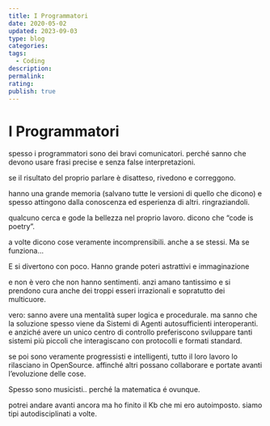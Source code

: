 ```yaml
---
title: I Programmatori
date: 2020-05-02
updated: 2023-09-03
type: blog
categories:
tags:
  - Coding
description: 
permalink: 
rating: 
publish: true
---
```

# I Programmatori
spesso i programmatori sono dei bravi comunicatori. perché sanno che devono usare frasi precise e senza false interpretazioni.

se il risultato del proprio parlare è disatteso, rivedono e correggono.

hanno una grande memoria (salvano tutte le versioni di quello che dicono) e spesso attingono dalla conoscenza ed esperienza di altri. ringraziandoli.

qualcuno cerca e gode la bellezza nel proprio lavoro. dicono che “code is poetry”.

a volte dicono cose veramente incomprensibili. anche a se stessi. Ma se funziona...

E si divertono con poco. Hanno grande poteri astrattivi e immaginazione

e non è vero che non hanno sentimenti. anzi amano tantissimo e si prendono cura anche dei troppi esseri irrazionali e sopratutto dei multicuore.

vero: sanno avere una mentalità super logica e procedurale. ma sanno che la soluzione spesso viene da Sistemi di Agenti autosufficienti interoperanti. e anziché avere un unico centro di controllo preferiscono sviluppare tanti sistemi più piccoli che interagiscano con protocolli e formati standard.

se poi sono veramente progressisti e intelligenti, tutto il loro lavoro lo rilasciano in OpenSource. affinché altri possano collaborare e portate avanti l’evoluzione delle cose.

Spesso sono musicisti.. perché la matematica é ovunque.

potrei andare avanti ancora ma ho finito il Kb che mi ero autoimposto. siamo tipi autodisciplinati a volte.
